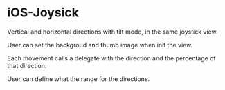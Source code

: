 # iOS-Joysick
Vertical and horizontal directions with tilt mode, in the same joystick view.

User can set the backgroud and thumb image when init the view.

Each movement calls a delegate with the direction and the percentage of that direction.

User can define what the range for the directions.
